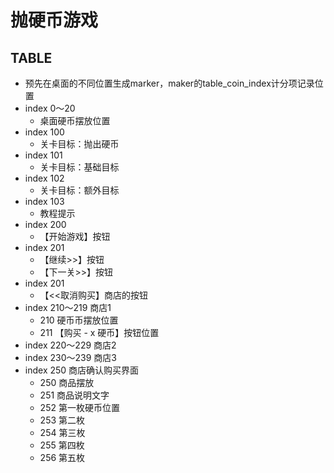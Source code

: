 # 抛硬币游戏

## TABLE

- 预先在桌面的不同位置生成marker，maker的table_coin_index计分项记录位置
- index 0～20
    - 桌面硬币摆放位置
- index 100
    - 关卡目标：抛出硬币
- index 101
    - 关卡目标：基础目标
- index 102
    - 关卡目标：额外目标
- index 103
    - 教程提示
- index 200
    - 【开始游戏】按钮
- index 201
    - 【继续>>】按钮
    - 【下一关>>】按钮
- index 201
    - 【<<取消购买】商店的按钮
- index 210～219 商店1
    - 210 硬币币摆放位置
    - 211 【购买 - x 硬币】按钮位置
- index 220～229 商店2
- index 230～239 商店3
- index 250 商店确认购买界面
    - 250 商品摆放
    - 251 商品说明文字
    - 252 第一枚硬币位置
    - 253 第二枚
    - 254 第三枚
    - 255 第四枚
    - 256 第五枚

